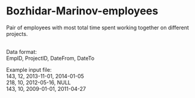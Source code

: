 # Bozhidar-Marinov-employees
Pair of employees with most total time spent working together on different projects. <br><br>

Data format: <br>
EmpID, ProjectID, DateFrom, DateTo <br>

Example input file: <br>
143, 12, 2013-11-01, 2014-01-05 <br>
218, 10, 2012-05-16, NULL <br>
143, 10, 2009-01-01, 2011-04-27 <br>
